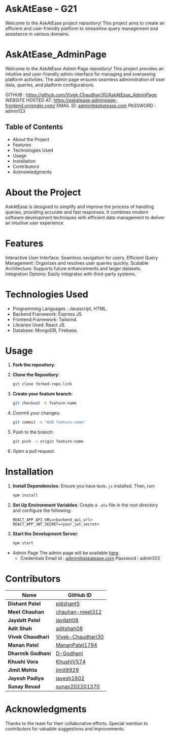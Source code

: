 # AskAtEase - G21

Welcome to the AskAtEase project repository! This project aims to create an efficient and user-friendly platform to streamline query management and assistance in various domains.

# AskAtEase_AdminPage
Welcome to the AskAtEase Admin Page repository! This project provides an intuitive and user-friendly admin interface for managing and overseeing platform activities. The admin page ensures seamless administration of user data, queries, and platform configurations.

GITHUB : https://github.com/Vivek-Chaudhari30/AskAtEase_AdminPage
WEBSITE HOSTED AT: https://askatease-adminpage-frontend.onrender.com/
EMAIL ID: admin@askatease.com
PASSWORD : admin123

## Table of Contents

- About the Project
- Features
- Technologies Used
- Usage
- Installation
- Contributors
- Acknowledgments

# About the Project
AskAtEase is designed to simplify and improve the process of handling queries, providing accurate and fast responses. It combines modern software development techniques with efficient data management to deliver an intuitive user experience.

# Features
Interactive User Interface: Seamless navigation for users.
Efficient Query Management: Organizes and resolves user queries quickly.
Scalable Architecture: Supports future enhancements and larger datasets.
Integration Options: Easily integrates with third-party systems.

# Technologies Used
- Programming Languages : Javascript, HTML.
- Backend Framework: Express JS 
- Frontend Framework: Tailwind.
- Libraries Used: React JS.
- Database: MongoDB, Firebase.

# Usage

1. **Fork the repository**:

2. **Clone the Repository**:
   ```bash
   git clone forked-repo-link
   ```
   
3. **Create your feature branch**:
   ```bash
   git checkout -b feature-name
   ```

4. Commit your changes:
   ```bash
   git commit -m "Add feature-name"
   ```
   
5. Push to the branch:
   ```bash
   git push -u origin feature-name
   ```
6. Open a pull request.

# Installation

1. **Install Dependencies**:
   Ensure you have `Node.js` installed. Then, run:
   ```bash
   npm install
   ```

2. **Set Up Environment Variables**:
   Create a `.env` file in the root directory and configure the following:
   ```
   REACT_APP_API_URL=<backend_api_url>
   REACT_APP_JWT_SECRET=<your_jwt_secret>
   ```

3. **Start the Development Server**:
   ```bash
   npm start
   ```


- Admin Page
  The admin page will be available [here]( https://askatease-adminpage-frontend.onrender.com/).
  - Credentials
    Email Id : admin@askatease.com 
    Password : admin123

# Contributors

   | Name               | GitHub ID                                                |
   |--------------------|----------------------------------------------------------|
   | **Dishant Patel**  | [pdishant5](https://github.com/pdishant5)                |
   | **Meet Chauhan**   | [chauhan-meet312](https://github.com/chauhan-meet312)    |
   | **Jaydatt Patel**  | [jaydatt08](https://github.com/jaydatt08)                |
   | **Adit Shah**      | [aditshah08](https://github.com/aditshah08)              |
   | **Vivek Chaudhari**| [Vivek-Chaudhari30](https://github.com/Vivek-Chaudhari30)|
   | **Manan Patel**    | [MananPatel1784](https://github.com/MananPatel1784)      |
   | **Dharmik Godhani**| [D-Godhani](https://github.com/D-Godhani)                |
   | **Khushi Vora**    | [KhushiV574](https://github.com/KhushiV574)              |
   | **Jimit Mehta**    | [jimit8929](https://github.com/jimit8929)                |
   | **Jayesh Padiya**  | [jayesh1802](https://github.com/jayesh1802)              |
   | **Sunay Revad**    | [sunay202201370](https://github.com/sunay202201370)      |

# Acknowledgments
Thanks to the team for their collaborative efforts.
Special mention to contributors for valuable suggestions and improvements.
